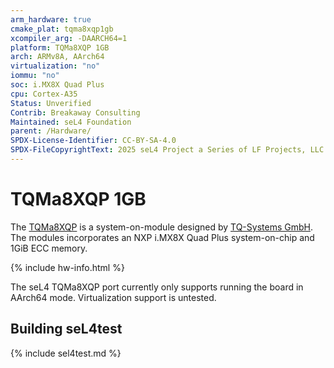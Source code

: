 ```yaml
---
arm_hardware: true
cmake_plat: tqma8xqp1gb
xcompiler_arg: -DAARCH64=1
platform: TQMa8XQP 1GB
arch: ARMv8A, AArch64
virtualization: "no"
iommu: "no"
soc: i.MX8X Quad Plus
cpu: Cortex-A35
Status: Unverified
Contrib: Breakaway Consulting
Maintained: seL4 Foundation
parent: /Hardware/
SPDX-License-Identifier: CC-BY-SA-4.0
SPDX-FileCopyrightText: 2025 seL4 Project a Series of LF Projects, LLC.
---
```


# TQMa8XQP 1GB

The
[TQMa8XQP](https://www.tq-group.com/en/products/tq-embedded/arm-architecture/tqma8xx/)
is a system-on-module designed by [TQ-Systems
GmbH](https://www.tq-group.com/en/). The modules incorporates an NXP i.MX8X Quad
Plus system-on-chip and 1GiB ECC memory.

{% include hw-info.html %}

The seL4 TQMa8XQP port currently only supports running the board in AArch64
mode. Virtualization support is untested.

## Building seL4test

{% include sel4test.md %}

